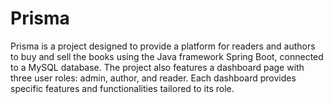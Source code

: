 # Prisma
Prisma is a project designed to provide a platform for readers and authors to buy and sell the books using the Java framework Spring Boot, connected to a MySQL database. The project also features a dashboard page with three user roles: admin, author, and reader. Each dashboard provides specific features and functionalities tailored to its role.
